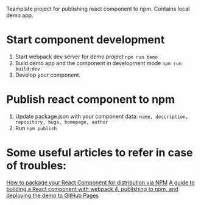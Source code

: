 Teamplate project for publishing react component to npm.
Contains local demo app.

# Start component development
1. Start webpack dev server for demo project `npm run bemo`
2. Build demo app and the component in development mode `npm run build:dev`
3. Develop your component.

# Publish react component to npm
1. Update package.json with your component data: `name, description, repository, bugs, homepage, author`
2. Run `npm publish`

# Some useful articles to refer in case of troubles:
[How to package your React Component for distribution via NPM](https://itnext.io/how-to-package-your-react-component-for-distribution-via-npm-d32d4bf71b4f)
[A guide to building a React component with webpack 4, publishing to npm, and deploying the demo to GitHub Pages](https://medium.com/dailyjs/building-a-react-component-with-webpack-publish-to-npm-deploy-to-github-guide-6927f60b3220)
